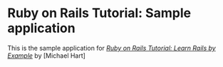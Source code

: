 # Ruby on Rails Tutorial: Sample application

This is the sample application for [*Ruby on Rails Tutorial: Learn Rails
by Example*](http://railstutorial.org/) by [Michael Hart]

